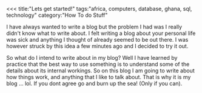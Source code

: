 <<<
title:"Lets get started!"
tags:"africa, computers, database, ghana, sql, technology"
category:"How To do Stuff"
>>>
I have always wanted to write a blog but the problem I had was I really didn't
know what to write about. I felt writing a blog about your personal life was
sick and anything I thought of already seemed to be out there. I was however
struck by this idea a few minutes ago and I decided to try it out.
<!--more-->

So what do I intend to write about in my blog? Well I have learned by practice
that the best way to use something is to understand some of the details about
its internal workings. So on this blog I am going to write about how things
work, and anything that I like to talk about. That is why it is my blog ... lol.
If you dont agree go and burn up the sea! (Only if you can).